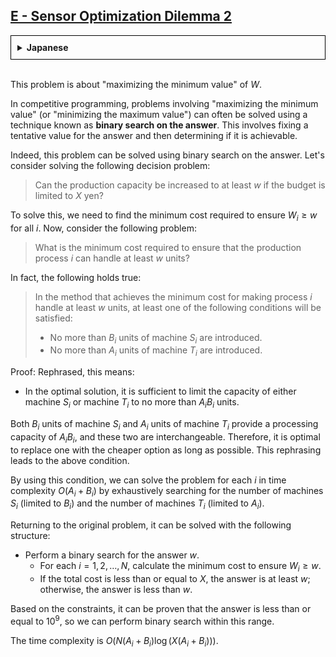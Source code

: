 ## [E - Sensor Optimization Dilemma 2](https://atcoder.jp/contests/abc374/tasks/abc374_e)

<details style="border: 1px solid black; padding: 10px;"><summary><b>Japanese</b></summary><br>

この問題は、 $W$ の「最小値を最大化」する問題です。

競技プログラミングにおいて、「最小値を最大化」(または「最大値を最小化」) する問題は、答えとなる値を仮に決め打って、その値が達成可能かを判定しながら二分探索する (いわゆる **決め打ち二分探索** ) テクニックがしばしば有効です。

現に、今回は決め打ち二分探索を用いてこの問題を解くことができます。 以下の判定問題を解くことを考えましょう。

> 予算を $X$ 円までかけることができるとき、製造能力を $w$ 以上にできるか?

この問題を解くためには、全ての $i$ について $W_i \ge w$ とするための最小の金額を求めれば良いことになります。以降、次の問題を考えます。

> 工程 $i$ で製品を $w$ 個以上処理できるようにするためにかかる最小の費用はいくらか?

実は、以下の事柄が成り立ちます。

> 工程 $i$ を $w$ 個以上処理できる機械の導入方法のうち最小の金額を達成するものでは、次の少なくとも一方が満たされる。
>
> * 機械 $S_i$ が $B_i$ 台以下しか導入されない。
> * 機械 $T_i$ が $A_i$ 台以下しか導入されない。

証明:
上記を言い換えると、次のようになります。

* 最適解において、機械 $S_i, T_i$ のどちらかについて、 $A_i B_i$ 個分以下の処理能力しか持たせなくて良い。

$B_i$ 台の機械 $S_i$ と $A_i$ 台の機械 $T_i$ はどちらも $A_i B_i$ 個分の処理能力であり、この $2$ つは相互に交換可能である。ならば、この $2$ つのうちコストの安いものに交換できる限り交換すればよい。このことを言い換えると上記の事柄となる。

この事柄を使うことで、「機械 $S_i$ の個数を $B_i$ 以下で全探索」「機械 $T_i$ の個数を $A_i$ 以下で全探索」するとこの問題を時間計算量 $O(A_i + B_i)$ で解くことができます。

元の問題に戻ります。 元の問題は以下の構造で解くことができます。

* この問題の答え $w$ を二分探索する。
  * 全ての $i=1,2,\dots ,N$ について、 $W_i \ge w$ とするための最小金額を足し合わせる。
  * その金額が $X$ 以下なら答えは $w$ 以上であり、そうでないとき答えは $w$ 未満である。

制約から、答えは $10^9$ 以下であることが証明できるので、この範囲で二分探索すればよいです。

時間計算量は $O(N(A_i+B_i)\log ⁡(X(A_i+B_i)))$ です。

</details><br>

This problem is about "maximizing the minimum value" of $W$.

In competitive programming, problems involving "maximizing the minimum value" (or "minimizing the maximum value") can often be solved using a technique known as **binary search on the answer**. This involves fixing a tentative value for the answer and then determining if it is achievable.

Indeed, this problem can be solved using binary search on the answer. Let's consider solving the following decision problem:

> Can the production capacity be increased to at least $w$ if the budget is limited to $X$ yen?

To solve this, we need to find the minimum cost required to ensure $W_i \ge w$ for all $i$. Now, consider the following problem:

> What is the minimum cost required to ensure that the production process $i$ can handle at least $w$ units?

In fact, the following holds true:

> In the method that achieves the minimum cost for making process $i$ handle at least $w$ units, at least one of the following conditions will be satisfied:
>
> * No more than $B_i$ units of machine $S_i$ are introduced.
> * No more than $A_i$ units of machine $T_i$ are introduced.

Proof: 
Rephrased, this means:

* In the optimal solution, it is sufficient to limit the capacity of either machine $S_i$ or machine $T_i$ to no more than $A_i B_i$ units.

Both $B_i$ units of machine $S_i$ and $A_i$ units of machine $T_i$ provide a processing capacity of $A_i B_i$, and these two are interchangeable. Therefore, it is optimal to replace one with the cheaper option as long as possible. This rephrasing leads to the above condition.

By using this condition, we can solve the problem for each $i$ in time complexity $O(A_i + B_i)$ by exhaustively searching for the number of machines $S_i$ (limited to $B_i$) and the number of machines $T_i$ (limited to $A_i$).

Returning to the original problem, it can be solved with the following structure:

* Perform a binary search for the answer $w$.
  * For each $i = 1, 2, \dots, N$, calculate the minimum cost to ensure $W_i \ge w$.
  * If the total cost is less than or equal to $X$, the answer is at least $w$; otherwise, the answer is less than $w$.

Based on the constraints, it can be proven that the answer is less than or equal to $10^9$, so we can perform binary search within this range.

The time complexity is $O(N(A_i + B_i) \log(X(A_i + B_i)))$.
